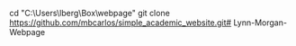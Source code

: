 cd "C:\Users\lberg\Box\webpage"
git clone https://github.com/mbcarlos/simple_academic_website.git# Lynn-Morgan-Webpage

